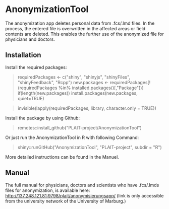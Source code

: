 # AnonymizationTool
The anonymization app deletes personal data from .fcs/.lmd files. In the process, the entered file is overwritten in the affected areas or field contents are deleted. This enables the further use of the anonymized file for physicians and doctors. 

## Installation
Install the required packages:
> requiredPackages <- c("shiny", "shinyjs", "shinyFiles", "shinyFeedback", "Rcpp") new.packages <- requiredPackages[!(requiredPackages %in% installed.packages()[,"Package"])]  
> if(length(new.packages)) install.packages(new.packages, quiet=TRUE)


> invisible(lapply(requiredPackages, library, character.only = TRUE)) 

Install the package by using Github:
> remotes::install_github("PLAIT-project/AnonymizationTool")

Or just run the AnonymizationTool in R with following Command:
> shiny::runGitHub("AnonymizationTool", "PLAIT-project", subdir = "R")

More detailed instructions can be found in the Manuel. 

## Manual
The full manual for physicians, doctors and scientists who have .fcs/.lmds files for anonymization, is available here: http://137.248.121.81:9798/plait/anonymisierungsapp/ (link is only accessible from the university network of the University of Marburg.)
